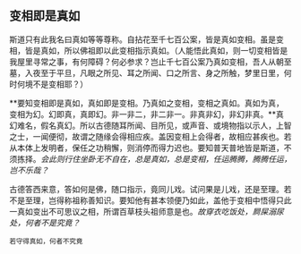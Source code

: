 ## 变相即是真如

斯道只有此我名曰真如等等尊称。自拈花至千七百公案，皆是真如变相。虽是变相，皆是真如，所以佛祖即以此变相指示真如。（人能悟此真如，则一切变相皆是我屋里寻常之事，有何障碍？何必参求？岂止千七百公案乃真如变相，吾人从朝至墓，入夜至于平旦，凡眼之所见、耳之所闻、口之所言、身之所触，梦里日里，何时何境不是变相耶？）

**要知变相即是真如，真如即是变相。乃真如之变相，变相之真如。真如为真，变相为幻。幻即真，真即幻。非一非二，非二非一。非真非幻，非幻非真。**真幻难名，假名真幻。所以古德随耳所闻、目所见，或声音、或境物指以示人，上智之士，一闻便彻，故谓之随缘会得相应疾。盖因变相上会得者，故相应甚疾也。若从本体上发明者，保任之功稍懈，则消停而得力迟也。要知普天普地皆是斯道，不须拣择。*会此则行住坐卧无不自在，总是真如，总是变相，任运腾腾，腾腾任运，岂不乐哉？*

古德答西来意，答如何是佛，随口指示，竟同儿戏。试问果是儿戏，还是至理。若不是至理，岂得称祖称善知识。要知他有甚本领便乃如此，盖他于变相中悟得只此一真如变出不可思议之相，所谓百草枝头祖师意是也。*故穿衣吃饭处，屙屎溺尿处，何者不是究竟？*

```yang
若守得真如，何者不究竟
```
